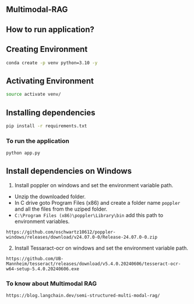 ## Multimodal-RAG

## How to run application?

## Creating Environment 
```bash
conda create -p venv python=3.10 -y

```
## Activating Environment
```bash
source activate venv/
```

## Installing dependencies
```bash
pip install -r requirements.txt
```
### To run the application
```bash
python app.py 
```


<!-- ### To run the application
```bash
uvicorn app:app
``` -->

## Install dependencies on Windows

1. Install poppler on windows and set the environment variable path.
- Unzip the downloaded folder.
- In C drive goto Program Files (x86) and create a folder name `poppler` and all the files from the uziped folder.
- `C:\Program Files (x86)\poppler\Library\bin` add this path to environment variables.

```
https://github.com/oschwartz10612/poppler-windows/releases/download/v24.07.0-0/Release-24.07.0-0.zip
```
2. Install Tessaract-ocr on windows and set the environment variable path.
```
https://github.com/UB-Mannheim/tesseract/releases/download/v5.4.0.20240606/tesseract-ocr-w64-setup-5.4.0.20240606.exe
```




### To know about Multimodal RAG
```bash
https://blog.langchain.dev/semi-structured-multi-modal-rag/
```
